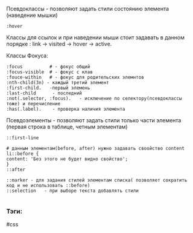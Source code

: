 
Псевдоклассы - позволяют задать стили состоянию элемента (наведение мышки)
```
:hover
```

Классы для ссылок и при наведении мыши стоит задавать в данном порядке
: link → visited → hover → active.

Классы Фокуса:
```
:focus          # - фокус общий
:focus-visible  # - фокус с клав
:fouce-within   # - фокус для родительских элемнтов
:nth-child(3n) - каждый третий элемент
:first-child.   -первый элемень
:last-child      - последний
:not(.selector, :focus).   - исключение по селектору(псевдоклассы тоже) и перечисление
:has(.label).    - проверка наличия элемента
```


Псевдоэлементы - позволяют задать стили только части элемента (первая строка в таблице, четным элементам)
```
::first-line

# данным элементам(before, after) нужно задавать своойство content
li::before {
content: 'Без этого не будет видно свойство';
}
::after

::marker - для задания стилей элементам списка( позволяет сократить код и не использовать ::before)
::selection   - при выборе текста добавлять стили


```


### Тэги:
#css